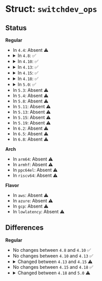 # Struct: <code>switchdev_ops</code>

## Status
<b>Regular</b>
<ul>
<li>
In <code>4.4</code>: Absent ⚠️
</li>
<li>
<details>
<summary>In <code>4.8</code>: ✅</summary>

```c
struct switchdev_ops {
    int (*switchdev_port_attr_get)(struct net_device *, struct switchdev_attr *);
    int (*switchdev_port_attr_set)(struct net_device *, const struct switchdev_attr *, struct switchdev_trans *);
    int (*switchdev_port_obj_add)(struct net_device *, const struct switchdev_obj *, struct switchdev_trans *);
    int (*switchdev_port_obj_del)(struct net_device *, const struct switchdev_obj *);
    int (*switchdev_port_obj_dump)(struct net_device *, struct switchdev_obj *, switchdev_obj_dump_cb_t *);
};
```
</details>
</li>
<li>
<details>
<summary>In <code>4.10</code>: ✅</summary>

```c
struct switchdev_ops {
    int (*switchdev_port_attr_get)(struct net_device *, struct switchdev_attr *);
    int (*switchdev_port_attr_set)(struct net_device *, const struct switchdev_attr *, struct switchdev_trans *);
    int (*switchdev_port_obj_add)(struct net_device *, const struct switchdev_obj *, struct switchdev_trans *);
    int (*switchdev_port_obj_del)(struct net_device *, const struct switchdev_obj *);
    int (*switchdev_port_obj_dump)(struct net_device *, struct switchdev_obj *, switchdev_obj_dump_cb_t *);
};
```
</details>
</li>
<li>
<details>
<summary>In <code>4.13</code>: ✅</summary>

```c
struct switchdev_ops {
    int (*switchdev_port_attr_get)(struct net_device *, struct switchdev_attr *);
    int (*switchdev_port_attr_set)(struct net_device *, const struct switchdev_attr *, struct switchdev_trans *);
    int (*switchdev_port_obj_add)(struct net_device *, const struct switchdev_obj *, struct switchdev_trans *);
    int (*switchdev_port_obj_del)(struct net_device *, const struct switchdev_obj *);
    int (*switchdev_port_obj_dump)(struct net_device *, struct switchdev_obj *, switchdev_obj_dump_cb_t *);
};
```
</details>
</li>
<li>
<details>
<summary>In <code>4.15</code>: ✅</summary>

```c
struct switchdev_ops {
    int (*switchdev_port_attr_get)(struct net_device *, struct switchdev_attr *);
    int (*switchdev_port_attr_set)(struct net_device *, const struct switchdev_attr *, struct switchdev_trans *);
    int (*switchdev_port_obj_add)(struct net_device *, const struct switchdev_obj *, struct switchdev_trans *);
    int (*switchdev_port_obj_del)(struct net_device *, const struct switchdev_obj *);
};
```
</details>
</li>
<li>
<details>
<summary>In <code>4.18</code>: ✅</summary>

```c
struct switchdev_ops {
    int (*switchdev_port_attr_get)(struct net_device *, struct switchdev_attr *);
    int (*switchdev_port_attr_set)(struct net_device *, const struct switchdev_attr *, struct switchdev_trans *);
    int (*switchdev_port_obj_add)(struct net_device *, const struct switchdev_obj *, struct switchdev_trans *);
    int (*switchdev_port_obj_del)(struct net_device *, const struct switchdev_obj *);
};
```
</details>
</li>
<li>
<details>
<summary>In <code>5.0</code>: ✅</summary>

```c
struct switchdev_ops {
    int (*switchdev_port_attr_get)(struct net_device *, struct switchdev_attr *);
    int (*switchdev_port_attr_set)(struct net_device *, const struct switchdev_attr *, struct switchdev_trans *);
};
```
</details>
</li>
<li>
In <code>5.3</code>: Absent ⚠️
</li>
<li>
In <code>5.4</code>: Absent ⚠️
</li>
<li>
In <code>5.8</code>: Absent ⚠️
</li>
<li>
In <code>5.11</code>: Absent ⚠️
</li>
<li>
In <code>5.13</code>: Absent ⚠️
</li>
<li>
In <code>5.15</code>: Absent ⚠️
</li>
<li>
In <code>5.19</code>: Absent ⚠️
</li>
<li>
In <code>6.2</code>: Absent ⚠️
</li>
<li>
In <code>6.5</code>: Absent ⚠️
</li>
<li>
In <code>6.8</code>: Absent ⚠️
</li>
</ul>
<b>Arch</b>
<ul>
<li>
In <code>arm64</code>: Absent ⚠️
</li>
<li>
In <code>armhf</code>: Absent ⚠️
</li>
<li>
In <code>ppc64el</code>: Absent ⚠️
</li>
<li>
In <code>riscv64</code>: Absent ⚠️
</li>
</ul>
<b>Flavor</b>
<ul>
<li>
In <code>aws</code>: Absent ⚠️
</li>
<li>
In <code>azure</code>: Absent ⚠️
</li>
<li>
In <code>gcp</code>: Absent ⚠️
</li>
<li>
In <code>lowlatency</code>: Absent ⚠️
</li>
</ul>

## Differences
<b>Regular</b>
<ul>
<li>
No changes between <code>4.8</code> and <code>4.10</code> ✅
</li>
<li>
No changes between <code>4.10</code> and <code>4.13</code> ✅
</li>
<li>
<details>
<summary>Changed between <code>4.13</code> and <code>4.15</code> ⚠️</summary>
<ul>
<li>
<b>Field removed. </b>
<code>int (*switchdev_port_obj_dump)(struct net_device *, struct switchdev_obj *, switchdev_obj_dump_cb_t *)</code>
</li>
</ul>
</details>
</li>
<li>
No changes between <code>4.15</code> and <code>4.18</code> ✅
</li>
<li>
<details>
<summary>Changed between <code>4.18</code> and <code>5.0</code> ⚠️</summary>
<ul>
<li>
<b>Field removed. </b>
<code>int (*switchdev_port_obj_add)(struct net_device *, const struct switchdev_obj *, struct switchdev_trans *)</code>
</li>
<li>
<b>Field removed. </b>
<code>int (*switchdev_port_obj_del)(struct net_device *, const struct switchdev_obj *)</code>
</li>
</ul>
</details>
</li>
</ul>

